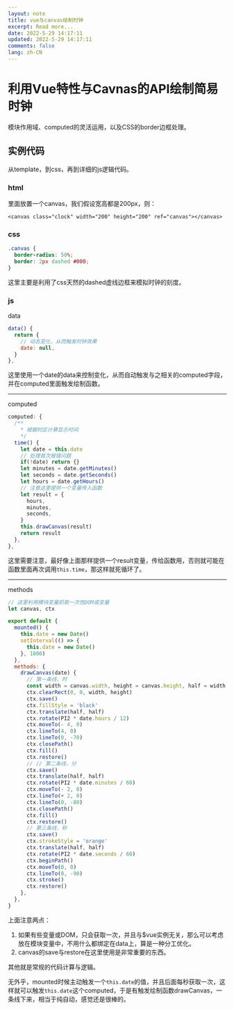```yaml
---
layout: note
title: vue与canvas绘制时钟
excerpt: Read more...
date: 2022-5-29 14:17:11
updated: 2022-5-29 14:17:11
comments: false
lang: zh-CN
---
```


# 利用Vue特性与Cavnas的API绘制简易时钟

模块作用域、computed的灵活运用，以及CSS的border边框处理。

## 实例代码

从template，到css，再到详细的js逻辑代码。

### html

里面放置一个canvas，我们假设宽高都是200px，则：

`<canvas class="clock" width="200" height="200" ref="canvas"></canvas>`

### css

```css
.canvas {
  border-radius: 50%;
  border: 2px dashed #000;
}
```

这里主要是利用了css天然的dashed虚线边框来模拟时钟的刻度。

### js

data
```js
data() {
  return {
    // 动态变化，从而触发时钟效果
    date: null,
  }
},
```

这里使用一个date的data来控制变化，从而自动触发与之相关的computed字段，并在computed里面触发绘制函数。

---

computed
```js
computed: {
  /**
    * 根据时区计算显示时间
    */
  time() {
    let date = this.date
    // 处理首次报错问题
    if(!date) return {}
    let minutes = date.getMinutes()
    let seconds = date.getSeconds()
    let hours = date.getHours()
    // 注意这里提供一个变量传入函数
    let result = {
      hours,
      minutes,
      seconds,
    }
    this.drawCanvas(result)
    return result
  },
},
```

这里需要注意，最好像上面那样提供一个result变量，传给函数用，否则就可能在函数里面再次调用`this.time`，那这样就死循环了。

---

methods

```js
// 这里利用模块变量抓取一次性DOM或变量
let canvas, ctx

export default {
  mounted() {
    this.date = new Date()
    setInterval(() => {
      this.date = new Date()
    }, 1000)
  },
  methods: {
    drawCanvas(date) {
      // 第一条线，时
      const width = canvas.width, height = canvas.height, half = width / 2, PI2 = Math.PI * 2
      ctx.clearRect(0, 0, width, height)
      ctx.save()
      ctx.fillStyle = 'black'
      ctx.translate(half, half)
      ctx.rotate(PI2 * date.hours / 12)
      ctx.moveTo(- 4, 0)
      ctx.lineTo(4, 0)
      ctx.lineTo(0, -70)
      ctx.closePath()
      ctx.fill()
      ctx.restore()
      // // 第二条线，分
      ctx.save()
      ctx.translate(half, half)
      ctx.rotate(PI2 * date.minutes / 60)
      ctx.moveTo(- 2, 0)
      ctx.lineTo(+ 2, 0)
      ctx.lineTo(0, -80)
      ctx.closePath()
      ctx.fill()
      ctx.restore()
      // 第三条线，秒
      ctx.save()
      ctx.strokeStyle = 'orange'
      ctx.translate(half, half)
      ctx.rotate(PI2 * date.seconds / 60)
      ctx.beginPath()
      ctx.moveTo(0, 0)
      ctx.lineTo(0, -90)
      ctx.stroke()
      ctx.restore()
    },
  },
}
```

上面注意两点：

1. 如果有些变量或DOM，只会获取一次，并且与$vue实例无关，那么可以考虑放在模块变量中，不用什么都绑定在data上，算是一种分工优化。
2. canvas的save与restore在这里使用是非常重要的东西。

其他就是常规的代码计算与逻辑。

无外乎，mounted时候主动触发一个`this.date`的值，并且后面每秒获取一次，这样就可以触发`this.date`这个computed，于是有触发绘制函数drawCanvas，一条线下来，相当于纯自动，感觉还是很棒的。
